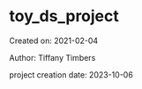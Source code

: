 # toy_ds_project

Created on: 2021-02-04

Author: Tiffany Timbers

project creation date: 2023-10-06
